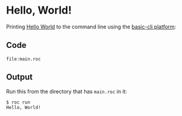 # Hello, World!

Printing [Hello World](https://en.wikipedia.org/wiki/%22Hello,_World!%22_program) to the command line using the [basic-cli platform](https://github.com/roc-lang/basic-cli):

## Code
```roc
file:main.roc
```

## Output

Run this from the directory that has `main.roc` in it:

```
$ roc run
Hello, World!
```
